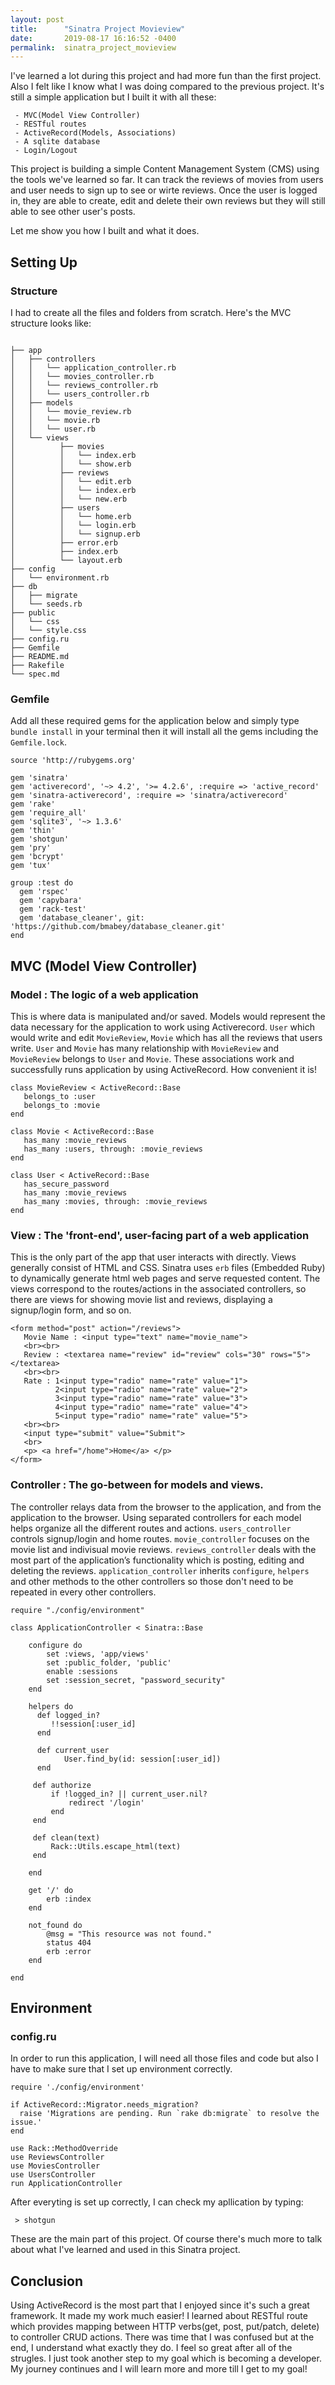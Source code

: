 ```yaml
---
layout: post
title:      "Sinatra Project Movieview"
date:       2019-08-17 16:16:52 -0400
permalink:  sinatra_project_movieview
---
```


 I've learned a lot during this project and had more fun than the first project. Also I felt like I know what I was doing compared to the previous project. It's still a simple application but I built it with all these:
 
```
 - MVC(Model View Controller)
 - RESTful routes
 - ActiveRecord(Models, Associations)
 - A sqlite database
 - Login/Logout
 ```
 
 This project is building a simple Content Management System (CMS) using the tools we've learned so far.
 It can track the reviews of movies from users and user needs to sign up to see or wirte reviews. Once the user is logged in, they are able to create, edit and delete their own reviews but they will still able to see other user's posts.
 
 Let me show you how I built and what it does.
 
## Setting Up

### Structure

I had to create all the files and folders from scratch. Here's the MVC structure looks like:
 ```
 
├── app
│   ├── controllers
│   │   └── application_controller.rb
│   │   └── movies_controller.rb
│   │   └── reviews_controller.rb
│   │   └── users_controller.rb
│   ├── models
│   │   └── movie_review.rb
│   │   └── movie.rb
│   │   └── user.rb
│   └── views
│          ├── movies
│          │   └── index.erb
│          │   └── show.erb
│          ├── reviews
│          │   └── edit.erb
│          │   └── index.erb
│          │   └── new.erb
│          ├── users
│          │   └── home.erb
│          │   └── login.erb
│          │   └── signup.erb
│          ├── error.erb
│          ├── index.erb
│          └── layout.erb
├── config
│   └── environment.rb
├── db
│   ├── migrate
│   └── seeds.rb
├── public
│   └── css
│   └── style.css
├── config.ru
├── Gemfile
├── README.md
├── Rakefile
└── spec.md

```


### Gemfile

Add all these required gems for the application below and simply type `bundle install` in your terminal then it will install all the gems including the `Gemfile.lock`.

```
source 'http://rubygems.org'

gem 'sinatra'
gem 'activerecord', '~> 4.2', '>= 4.2.6', :require => 'active_record'
gem 'sinatra-activerecord', :require => 'sinatra/activerecord'
gem 'rake'
gem 'require_all'
gem 'sqlite3', '~> 1.3.6'
gem 'thin'
gem 'shotgun'
gem 'pry'
gem 'bcrypt'
gem 'tux'

group :test do
  gem 'rspec'
  gem 'capybara'
  gem 'rack-test'
  gem 'database_cleaner', git: 'https://github.com/bmabey/database_cleaner.git'
end
```


## MVC (Model View Controller)

### Model  :  The logic of a web application

 This is where data is manipulated and/or saved. Models would represent the data necessary for the application to work using Activerecord. `User` which would write and edit `MovieReview`, `Movie` which has all the reviews that users write. `User` and `Movie` has many relationship with `MovieReview` and `MovieReview` belongs to `User` and `Movie`. These associations work and successfully runs application by using ActiveRecord. How convenient it is!
 
 ```
 class MovieReview < ActiveRecord::Base
    belongs_to :user
    belongs_to :movie
end

class Movie < ActiveRecord::Base
    has_many :movie_reviews
    has_many :users, through: :movie_reviews
end

class User < ActiveRecord::Base
    has_secure_password
    has_many :movie_reviews
    has_many :movies, through: :movie_reviews
end
```


### View : The 'front-end', user-facing part of a web application

This is the only part of the app that user interacts with directly. Views generally consist of HTML and CSS. Sinatra uses `erb` files (Embedded Ruby) to dynamically generate html web pages and serve requested content. The views correspond to the routes/actions in the associated controllers, so there are views for showing movie list and reviews, displaying a signup/login form, and so on.

```
<form method="post" action="/reviews">
   Movie Name : <input type="text" name="movie_name">
   <br><br>
   Review : <textarea name="review" id="review" cols="30" rows="5"></textarea>
   <br><br>
   Rate : 1<input type="radio" name="rate" value="1">
          2<input type="radio" name="rate" value="2">
          3<input type="radio" name="rate" value="3">
          4<input type="radio" name="rate" value="4">
          5<input type="radio" name="rate" value="5">
   <br><br>
   <input type="submit" value="Submit">
   <br>
   <p> <a href="/home">Home</a> </p>
</form>
```


### Controller : The go-between for models and views.

The controller relays data from the browser to the application, and from the application to the browser. Using separated controllers for each model helps organize all the different routes and actions. `users_controller` controls signup/login and home routes. `movie_controller` focuses on the movie list and indivisual movie reviews. `reviews_controller` deals with the most part of the application’s functionality which is posting, editing and deleting the reviews. `application_controller` inherits `configure`, `helpers` and other methods to the other controllers so those don't need to be repeated in every other controllers.

```
require "./config/environment"

class ApplicationController < Sinatra::Base

    configure do
        set :views, 'app/views'
        set :public_folder, 'public'
        enable :sessions
        set :session_secret, "password_security"
    end

    helpers do
      def logged_in?
         !!session[:user_id]
      end

      def current_user
		    User.find_by(id: session[:user_id])
      end

     def authorize
         if !logged_in? || current_user.nil?
             redirect '/login'
         end
     end

     def clean(text)
         Rack::Utils.escape_html(text)
     end

	end

    get '/' do
        erb :index
    end

    not_found do
        @msg = "This resource was not found."
        status 404
        erb :error
    end

end
```



## Environment

### config.ru
In order to run this application, I will need all those files and code but also I have to make sure that I set up environment correctly. 

```
require './config/environment'

if ActiveRecord::Migrator.needs_migration?
  raise 'Migrations are pending. Run `rake db:migrate` to resolve the issue.'
end

use Rack::MethodOverride
use ReviewsController
use MoviesController
use UsersController
run ApplicationController
```


After everyting is set up correctly, I can check my apllication by typing:

```
 > shotgun
```


These are the main part of this project. Of course there's much more to talk about what I've learned and used in this Sinatra project.


## Conclusion

Using ActiveRecord is the most part that I enjoyed since it's such a great framework. It made my work much easier! I learned about RESTful route which provides mapping between HTTP verbs(get, post, put/patch, delete) to controller CRUD actions. There was time that I was confused but at the end, I understand what exactly they do.
I feel so great after all of the strugles. I just took another step to my goal which is becoming a developer. My journey continues and I will learn more and more till I get to my goal!
